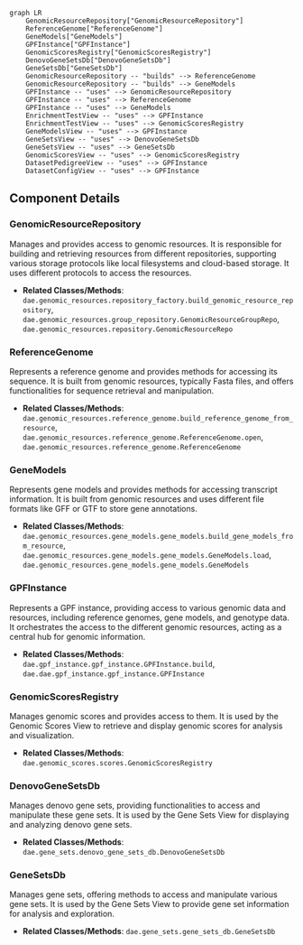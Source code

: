 ```mermaid
graph LR
    GenomicResourceRepository["GenomicResourceRepository"]
    ReferenceGenome["ReferenceGenome"]
    GeneModels["GeneModels"]
    GPFInstance["GPFInstance"]
    GenomicScoresRegistry["GenomicScoresRegistry"]
    DenovoGeneSetsDb["DenovoGeneSetsDb"]
    GeneSetsDb["GeneSetsDb"]
    GenomicResourceRepository -- "builds" --> ReferenceGenome
    GenomicResourceRepository -- "builds" --> GeneModels
    GPFInstance -- "uses" --> GenomicResourceRepository
    GPFInstance -- "uses" --> ReferenceGenome
    GPFInstance -- "uses" --> GeneModels
    EnrichmentTestView -- "uses" --> GPFInstance
    EnrichmentTestView -- "uses" --> GenomicScoresRegistry
    GeneModelsView -- "uses" --> GPFInstance
    GeneSetsView -- "uses" --> DenovoGeneSetsDb
    GeneSetsView -- "uses" --> GeneSetsDb
    GenomicScoresView -- "uses" --> GenomicScoresRegistry
    DatasetPedigreeView -- "uses" --> GPFInstance
    DatasetConfigView -- "uses" --> GPFInstance
```

## Component Details

### GenomicResourceRepository
Manages and provides access to genomic resources. It is responsible for building and retrieving resources from different repositories, supporting various storage protocols like local filesystems and cloud-based storage. It uses different protocols to access the resources.
- **Related Classes/Methods**: `dae.genomic_resources.repository_factory.build_genomic_resource_repository`, `dae.genomic_resources.group_repository.GenomicResourceGroupRepo`, `dae.genomic_resources.repository.GenomicResourceRepo`

### ReferenceGenome
Represents a reference genome and provides methods for accessing its sequence. It is built from genomic resources, typically Fasta files, and offers functionalities for sequence retrieval and manipulation.
- **Related Classes/Methods**: `dae.genomic_resources.reference_genome.build_reference_genome_from_resource`, `dae.genomic_resources.reference_genome.ReferenceGenome.open`, `dae.genomic_resources.reference_genome.ReferenceGenome`

### GeneModels
Represents gene models and provides methods for accessing transcript information. It is built from genomic resources and uses different file formats like GFF or GTF to store gene annotations.
- **Related Classes/Methods**: `dae.genomic_resources.gene_models.gene_models.build_gene_models_from_resource`, `dae.genomic_resources.gene_models.gene_models.GeneModels.load`, `dae.genomic_resources.gene_models.gene_models.GeneModels`

### GPFInstance
Represents a GPF instance, providing access to various genomic data and resources, including reference genomes, gene models, and genotype data. It orchestrates the access to the different genomic resources, acting as a central hub for genomic information.
- **Related Classes/Methods**: `dae.gpf_instance.gpf_instance.GPFInstance.build`, `dae.dae.gpf_instance.gpf_instance.GPFInstance`

### GenomicScoresRegistry
Manages genomic scores and provides access to them. It is used by the Genomic Scores View to retrieve and display genomic scores for analysis and visualization.
- **Related Classes/Methods**: `dae.genomic_scores.scores.GenomicScoresRegistry`

### DenovoGeneSetsDb
Manages denovo gene sets, providing functionalities to access and manipulate these gene sets. It is used by the Gene Sets View for displaying and analyzing denovo gene sets.
- **Related Classes/Methods**: `dae.gene_sets.denovo_gene_sets_db.DenovoGeneSetsDb`

### GeneSetsDb
Manages gene sets, offering methods to access and manipulate various gene sets. It is used by the Gene Sets View to provide gene set information for analysis and exploration.
- **Related Classes/Methods**: `dae.gene_sets.gene_sets_db.GeneSetsDb`
